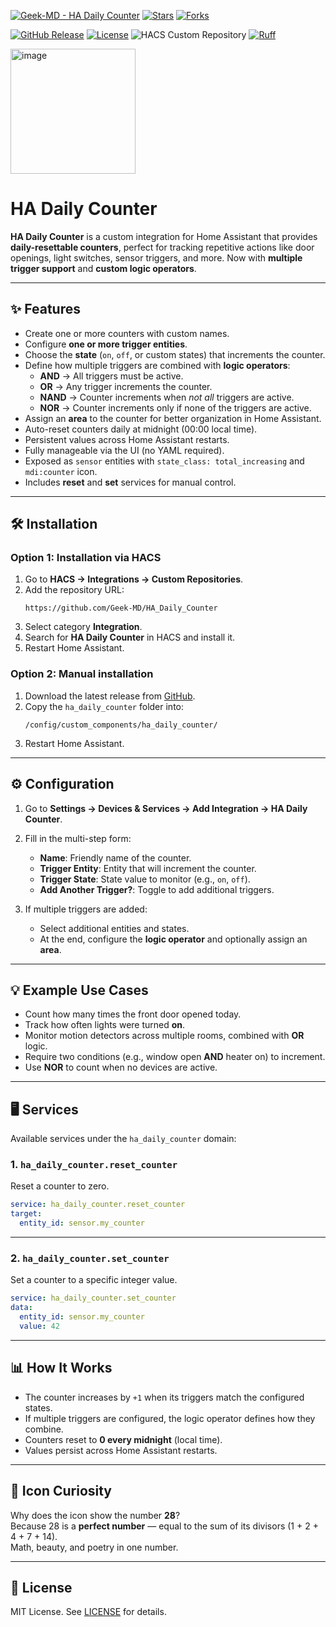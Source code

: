 [![Geek-MD - HA Daily Counter](https://img.shields.io/static/v1?label=Geek-MD&message=HA%20Daily%20Counter&color=blue&logo=github)](https://github.com/Geek-MD/HA_Daily_Counter)
[![Stars](https://img.shields.io/github/stars/Geek-MD/HA_Daily_Counter?style=social)](https://github.com/Geek-MD/HA_Daily_Counter)
[![Forks](https://img.shields.io/github/forks/Geek-MD/HA_Daily_Counter?style=social)](https://github.com/Geek-MD/HA_Daily_Counter)

[![GitHub Release](https://img.shields.io/github/release/Geek-MD/HA_Daily_Counter?include_prereleases&sort=semver&color=blue)](https://github.com/Geek-MD/HA_Daily_Counter/releases)
[![License](https://img.shields.io/badge/License-MIT-blue)](#license)
![HACS Custom Repository](https://img.shields.io/badge/HACS-Custom%20Repository-blue)
[![Ruff](https://github.com/Geek-MD/HA_Daily_Counter/actions/workflows/ci.yaml/badge.svg?branch=main&label=Ruff)](https://github.com/Geek-MD/HA_Daily_Counter/actions/workflows/ci.yaml)

<img width="200" height="200" alt="image" src="https://github.com/user-attachments/assets/028786f5-7c8e-4a18-9baa-23002cd368c0" />

# HA Daily Counter

**HA Daily Counter** is a custom integration for Home Assistant that provides **daily-resettable counters**, perfect for tracking repetitive actions like door openings, light switches, sensor triggers, and more. Now with **multiple trigger support** and **custom logic operators**.

---

## ✨ Features

- Create one or more counters with custom names.  
- Configure **one or more trigger entities**.  
- Choose the **state** (`on`, `off`, or custom states) that increments the counter.  
- Define how multiple triggers are combined with **logic operators**:  
  - **AND** → All triggers must be active.  
  - **OR** → Any trigger increments the counter.  
  - **NAND** → Counter increments when *not all* triggers are active.  
  - **NOR** → Counter increments only if none of the triggers are active.  
- Assign an **area** to the counter for better organization in Home Assistant.  
- Auto-reset counters daily at midnight (00:00 local time).  
- Persistent values across Home Assistant restarts.  
- Fully manageable via the UI (no YAML required).  
- Exposed as `sensor` entities with `state_class: total_increasing` and `mdi:counter` icon.  
- Includes **reset** and **set** services for manual control.  

---

## 🛠 Installation

### Option 1: Installation via HACS
1. Go to **HACS → Integrations → Custom Repositories**.  
2. Add the repository URL:  
   ```
   https://github.com/Geek-MD/HA_Daily_Counter
   ```
3. Select category **Integration**.  
4. Search for **HA Daily Counter** in HACS and install it.  
5. Restart Home Assistant.  

### Option 2: Manual installation
1. Download the latest release from [GitHub](https://github.com/Geek-MD/HA_Daily_Counter/releases).  
2. Copy the `ha_daily_counter` folder into:  
   ```
   /config/custom_components/ha_daily_counter/
   ```
3. Restart Home Assistant.  

---

## ⚙️ Configuration

1. Go to **Settings → Devices & Services → Add Integration → HA Daily Counter**.  
2. Fill in the multi-step form:  
   - **Name**: Friendly name of the counter.  
   - **Trigger Entity**: Entity that will increment the counter.  
   - **Trigger State**: State value to monitor (e.g., `on`, `off`).  
   - **Add Another Trigger?**: Toggle to add additional triggers.  

3. If multiple triggers are added:  
   - Select additional entities and states.  
   - At the end, configure the **logic operator** and optionally assign an **area**.  

---

## 💡 Example Use Cases

- Count how many times the front door opened today.  
- Track how often lights were turned **on**.  
- Monitor motion detectors across multiple rooms, combined with **OR** logic.  
- Require two conditions (e.g., window open **AND** heater on) to increment.  
- Use **NOR** to count when no devices are active.  

---

## 🖥 Services

Available services under the `ha_daily_counter` domain:

### 1. `ha_daily_counter.reset_counter`
Reset a counter to zero.

```yaml
service: ha_daily_counter.reset_counter
target:
  entity_id: sensor.my_counter
```

---

### 2. `ha_daily_counter.set_counter`
Set a counter to a specific integer value.

```yaml
service: ha_daily_counter.set_counter
data:
  entity_id: sensor.my_counter
  value: 42
```

---

## 📊 How It Works

- The counter increases by `+1` when its triggers match the configured states.  
- If multiple triggers are configured, the logic operator defines how they combine.  
- Counters reset to **0 every midnight** (local time).  
- Values persist across Home Assistant restarts.  

---

## 🧮 Icon Curiosity

Why does the icon show the number **28**?  
Because 28 is a **perfect number** — equal to the sum of its divisors (1 + 2 + 4 + 7 + 14).  
Math, beauty, and poetry in one number.  

---

## 📜 License
MIT License. See [LICENSE](LICENSE) for details.  
